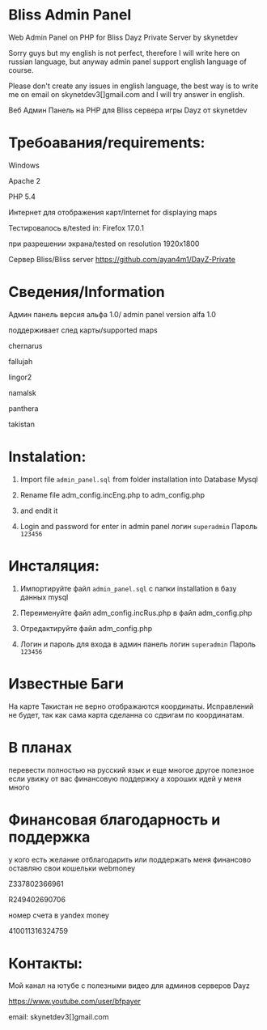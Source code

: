 Bliss Admin Panel 
=================

Web Admin Panel on PHP for Bliss Dayz Private Server by skynetdev

Sorry guys but my english is not perfect, therefore I will write here on russian language, but
anyway admin panel support english language of course.

Please don't create any issues in english language,
the best way is to write me on email on skynetdev3[]gmail.com and I will try answer in english.

Веб Админ Панель на PHP для Bliss сервера игры Dayz от skynetdev

Требоавания/requirements:
=================
Windows

Apache 2

PHP 5.4

Интернет для отображения карт/Internet for displaying maps

Тестировалось в/tested in: Firefox 17.0.1

при разрешении экрана/tested on resolution 1920x1800

Сервер Bliss/Bliss server 
https://github.com/ayan4m1/DayZ-Private


Сведения/Information
===================
Админ панель версия альфа 1.0/ admin panel version alfa 1.0

поддерживает след карты/supported maps

chernarus

fallujah

lingor2

namalsk

panthera

takistan


Instalation:
=============
1) Import file <code>admin_panel.sql</code> from folder installation into Database Mysql

2) Rename file adm_config.incEng.php  to adm_config.php

3)  and endit it

4) Login and password for enter in admin panel логин <code>superadmin</code> Пароль <code>123456</code>



Инсталяция:
=================
1) Импортируйте файл <code>admin_panel.sql</code> с папки installation в базу данных mysql

2) Переименуйте файл adm_config.incRus.php в файл adm_config.php

3) Отредактируйте файл adm_config.php

4) Логин и пароль для входа в админ панель логин <code>superadmin</code> Пароль <code>123456</code>



Известные Баги
=================
На карте Такистан не верно отображаются координаты. Исправлений не будет, так как сама карта сделанна со сдвигам по координатам.

В планах
================
перевести полностью на русский язык
и еще многое другое полезное если увижу от вас финансовую поддержку
а хороших идей у меня много

Финансовая благодарность и поддержка
================
у кого есть желание отблагодарить или поддержать меня финансово
оставляю свои кошельки webmoney

Z337802366961

R249402690706

номер счета в yandex money

410011316324759



Контакты:
================
Мой канал на ютубе с полезными видео для админов серверов Dayz

https://www.youtube.com/user/bfpayer

email: skynetdev3[]gmail.com

